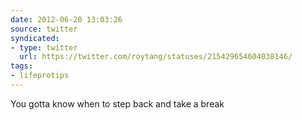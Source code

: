 ```yaml
---
date: 2012-06-20 13:03:26
source: twitter
syndicated:
- type: twitter
  url: https://twitter.com/roytang/statuses/215429654604038146/
tags:
- lifeprotips
---
```


You gotta know when to step back and take a break